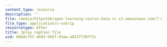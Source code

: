 ```yaml
---
content_type: resource
description: ''
file: /media/https%3A/open-learning-course-data-rc.s3.amazonaws.com/7-05-general-biochemistry-spring-2020/b0bdc75f4693565f93aaa92377307f3c_7Z1CfKUOQVs.vtt
file_type: application/x-subrip
resourcetype: Other
title: 3play caption file
uid: b0bdc75f-4693-565f-93aa-a92377307f3c
---
```

